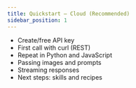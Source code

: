 ```yaml
---
title: Quickstart — Cloud (Recommended)
sidebar_position: 1
---
```


- Create/free API key
- First call with curl (REST)
- Repeat in Python and JavaScript
- Passing images and prompts
- Streaming responses
- Next steps: skills and recipes
